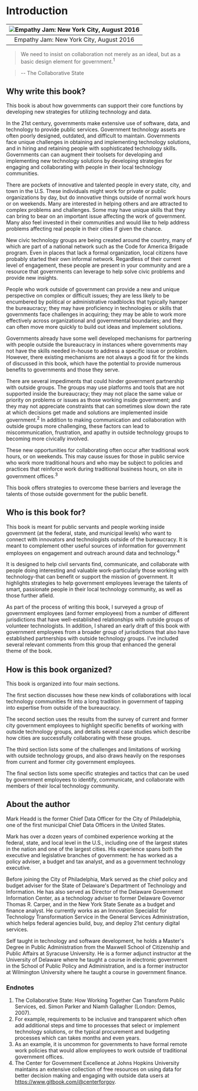 # Introduction
| ![Empathy Jam: New York City, August 2016](https://raw.githubusercontent.com/mheadd/how-to-talk-to-civic-hackers/master/images/empathy_jam.jpg) | 
|:---:|
| Empathy Jam: New York City, August 2016 

>We need to insist on collaboration not merely as an ideal, but as a basic design element for government.<sup>1</sup>

> -- The Collaborative State 

## Why write this book?

This book is about how governments can support their core functions by developing new strategies for utilizing technology and data.

In the 21st century, governments make extensive use of software, data, and technology to provide public services. Government technology assets are often poorly designed, outdated, and difficult to maintain. Governments face unique challenges in obtaining and implementing technology solutions, and in hiring and retaining people with sophisticated technology skills. Governments can can augment their toolsets for developing and implementing new technology solutions by developing strategies for engaging and collaborating with people in their local technology communities.

There are pockets of innovative and talented people in every state, city, and town in the U.S. These individuals might work for private or public organizations by day, but do innovative things outside of normal work hours or on weekends. Many are interested in helping others and are attracted to complex problems and challenges. Some may have unique skills that they can bring to bear on an important issue affecting the work of government. Many also feel invested in their communities and would like to help address problems affecting real people in their cities if given the chance. 

New civic technology groups are being created around the country, many of which are part of a national network such as the Code for America Brigade program. Even in places that lack a formal organization, local citizens have probably started their own informal network. Regardless of their current level of engagement, these people are present in your community and are a resource that governments can leverage to help solve civic problems and provide new insights.

People who work outside of government can provide a new and unique perspective on complex or difficult issues; they are less likely to be encumbered by political or administrative roadblocks that typically hamper the bureaucracy; they may have proficiency in technologies or skills that governments face challenges in acquiring; they may be able to work more effectively across organizational and governmental boundaries; and they can often move more quickly to build out ideas and implement solutions. 

Governments already have some well developed mechanisms for partnering with people outside the bureaucracy in instances where governments may not have the skills needed in-house to address a specific issue or problem. However, there existing mechanisms are not always a good fit for the kinds of discussed in this book, which have the potential to provide numerous benefits to governments and those they serve.

There are several impediments that could hinder government partnership with outside groups. The groups may use platforms and tools that are not supported inside the bureaucracy; they may not place the same value or priority on problems or issues as those working inside government; and they may not appreciate constraints that can sometimes slow down the rate at which decisions get made and solutions are implemented inside government.<sup>2</sup> In addition to making communication and collaboration with outside groups more challenging, these factors can lead to miscommunication, frustration, and apathy in outside technology groups to becoming more civically involved.

These new opportunities for collaborating often occur after traditional work hours, or on weekends. This may cause issues for those in public service who work more traditional hours and who may be subject to policies and practices that reinforce work during traditional business hours, on site in government offices.<sup>3</sup>

This book offers strategies to overcome these barriers and leverage the talents of those outside government for the public benefit.

## Who is this book for?

This book is meant for public servants and people working inside government (at the federal, state, and municipal levels) who want to connect with innovators and technologists outside of the bureaucracy. It is meant to complement other useful sources of information for government employees on engagement and outreach around data and technology.<sup>4</sup>

It is designed to help civil servants find, communicate, and collaborate with people doing interesting and valuable work-particularly those working with technology-that can benefit or support the mission of government. It highlights strategies to help government employees leverage the talents of smart, passionate people in their local technology community, as well as those further afield.

As part of the process of writing this book, I surveyed a group of government employees (and former employees) from a number of different jurisdictions that have well-established relationships with outside groups of volunteer technologists. In addition, I shared an early draft of this book with government employees from a broader group of jurisdictions that also have established partnerships with outside technology groups. I’ve included several relevant comments from this group that enhanced the general theme of the book.

## How is this book organized?

This book is organized into four main sections.

The first section discusses how these new kinds of collaborations with local technology communities fit into a long tradition in government of tapping into expertise from outside of the bureaucracy.

The second section uses the results from the survey of current and former city government employees to highlight specific benefits of working with outside technology groups, and details several case studies which describe how cities are successfully collaborating with these groups.

The third section lists some of the challenges and limitations of working with outside technology groups, and also draws heavily on the responses from current and former city government employees.

The final section lists some specific strategies and tactics that can be used by government employees to identify, communicate, and collaborate with members of their local technology community.

## About the author

Mark Headd is the former Chief Data Officer for the City of Philadelphia, one of the first municipal Chief Data Officers in the United States.

Mark has over a dozen years of combined experience working at the federal, state, and local level in the U.S., including one of the largest states in the nation and one of the largest cities. His experience spans both the executive and legislative branches of government: he has worked as a policy adviser, a budget and tax analyst, and as a government technology executive.

Before joining the City of Philadelphia, Mark served as the chief policy and budget adviser for the State of Delaware's Department of Technology and Information. He has also served as Director of the Delaware Government Information Center, as a technology adviser to former Delaware Governor Thomas R. Carper, and in the New York State Senate as a budget and finance analyst. He currently works as an Innovation Specialist for Technology Transformation Service in the General Services Administration, which helps federal agencies build, buy, and deploy 21st century digital services.

Self taught in technology and software development, he holds a Master's Degree in Public Administration from the Maxwell School of Citizenship and Public Affairs at Syracuse University. He is a former adjunct instructor at the University of Delaware where he taught a course in electronic government in the School of Public Policy and Administration, and is a former instructor at Wilmington University where he taught a course in government finance.

### Endnotes

1. The Collaborative State: How Working Together Can Transform Public Services, ed. Simon Parker and Niamh Gallagher (London: Demos, 2007). 
2. For example, requirements to be inclusive and transparent which often add additional steps and time to processes that select or implement technology solutions, or the typical procurement and budgeting processes which can takes months and even years.
3. As an example, it is uncommon for governments to have formal remote work policies that would allow employees to work outside of traditional government offices.
4. The Center for Government Excellence at Johns Hopkins University maintains an extensive collection of free resources on using data for better decision making and engaging with outside data users at https://www.gitbook.com/@centerforgov. 

